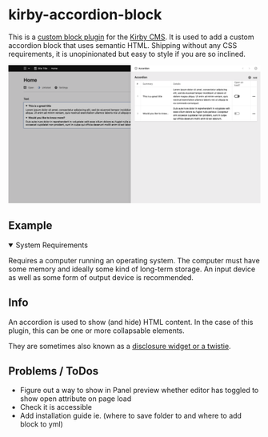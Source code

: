 # kirby-accordion-block

This is a [custom block plugin](https://getkirby.com/docs/reference/panel/fields/blocks) for the [Kirby CMS](https://github.com/getkirby/kirby). It is used to add a custom accordion block that uses semantic HTML. Shipping without any CSS requirements, it is unopinionated but easy to style if you are so inclined.

![Kirby Accordion Block panel view](/kirby-accordion-block.png)

## Example
<details open>
	<summary>System Requirements</summary>
	<p>Requires a computer running an operating system. The computer
  must have some memory and ideally some kind of long-term storage.
  An input device as well as some form of output device is
  recommended.</p>
</details>

## Info
An accordion is used to show (and hide) HTML content. In the case of this plugin, this can be one or more collapsable elements.

They are sometimes also known as a [disclosure widget or a twistie](https://developer.mozilla.org/en-US/docs/Web/HTML/Element/details).

## Problems / ToDos
* Figure out a way to show in Panel preview whether editor has toggled to show open attribute on page load
* Check it is accessible
* Add installation guide ie. (where to save folder to and where to add block to yml)
